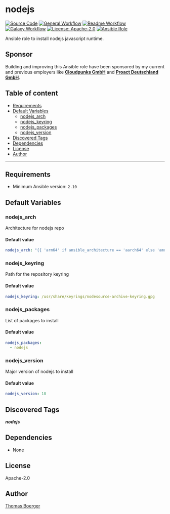 # nodejs

[![Source Code](https://img.shields.io/badge/github-source%20code-blue?logo=github&amp;logoColor=white)](https://github.com/rolehippie/nodejs)
[![General Workflow](https://github.com/rolehippie/nodejs/actions/workflows/general.yml/badge.svg)](https://github.com/rolehippie/nodejs/actions/workflows/general.yml)
[![Readme Workflow](https://github.com/rolehippie/nodejs/actions/workflows/readme.yml/badge.svg)](https://github.com/rolehippie/nodejs/actions/workflows/readme.yml)
[![Galaxy Workflow](https://github.com/rolehippie/nodejs/actions/workflows/galaxy.yml/badge.svg)](https://github.com/rolehippie/nodejs/actions/workflows/galaxy.yml)
[![License: Apache-2.0](https://img.shields.io/github/license/rolehippie/nodejs)](https://github.com/rolehippie/nodejs/blob/master/LICENSE)
[![Ansible Role](https://img.shields.io/badge/role-rolehippie.nodejs-blue)](https://galaxy.ansible.com/rolehippie/nodejs)

Ansible role to install nodejs javascript runtime.

## Sponsor

Building and improving this Ansible role have been sponsored by my current and previous employers like **[Cloudpunks GmbH](https://cloudpunks.de)** and **[Proact Deutschland GmbH](https://www.proact.eu)**.

## Table of content

- [Requirements](#requirements)
- [Default Variables](#default-variables)
  - [nodejs_arch](#nodejs_arch)
  - [nodejs_keyring](#nodejs_keyring)
  - [nodejs_packages](#nodejs_packages)
  - [nodejs_version](#nodejs_version)
- [Discovered Tags](#discovered-tags)
- [Dependencies](#dependencies)
- [License](#license)
- [Author](#author)

---

## Requirements

- Minimum Ansible version: `2.10`


## Default Variables

### nodejs_arch

Architecture for nodejs repo

#### Default value

```YAML
nodejs_arch: "{{ 'arm64' if ansible_architecture == 'aarch64' else 'amd64' }}"
```

### nodejs_keyring

Path for the repository keyring

#### Default value

```YAML
nodejs_keyring: /usr/share/keyrings/nodesource-archive-keyring.gpg
```

### nodejs_packages

List of packages to install

#### Default value

```YAML
nodejs_packages:
  - nodejs
```

### nodejs_version

Major version of nodejs to install

#### Default value

```YAML
nodejs_version: 18
```

## Discovered Tags

**_nodejs_**


## Dependencies

- None

## License

Apache-2.0

## Author

[Thomas Boerger](https://github.com/tboerger)
